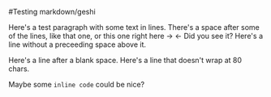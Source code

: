 #Testing markdown/geshi

Here's a test paragraph
with some text in lines.  There's
a space after some of the lines,
like that one, or this one right here -> 
<- Did you see it?
Here's a line without a preceeding space above it.

Here's a line after a blank space. Here's a line
that doesn't wrap at 80 chars.

Maybe some `inline code` could be nice?
